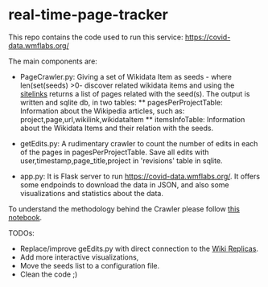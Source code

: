 # real-time-page-tracker

This repo contains the code used to run this service: https://covid-data.wmflabs.org/

The main components are:

* PageCrawler.py: Giving a set of Wikidata Item as seeds - where len(set(seeds) >0-  discover related wikidata items and using the [sitelinks](https://www.wikidata.org/wiki/Help:Sitelinks) returns a list of pages related with the seed(s). The output is written and sqlite db, in two tables: 
** pagesPerProjectTable: Information about the Wikipedia articles, such as: project,page,url,wikilink,wikidataItem
** itemsInfoTable: Information about the Wikidata Items and their relation with the seeds.

* getEdits.py: A rudimentary crawler to count the number of edits in each of the pages in pagesPerProjectTable. Save all edits with user,timestamp,page_title,project in 'revisions' table in sqlite. 

* app.py: It is Flask server to run https://covid-data.wmflabs.org/. It offers some endpoinds to download the data in JSON, and also some visualizations and statistics about the data. 

To understand the methodology behind the Crawler please follow [this notebook](https://paws-public.wmflabs.org/paws-public/User:Diego_(WMF)/CoronaAllRelatedPagesMarch30.ipynb).

TODOs:

* Replace/improve geEdits.py with direct connection to the [Wiki Replicas](https://wikitech.wikimedia.org/wiki/Help:Toolforge/Database).
* Add more interactive visualizations, 
* Move the seeds list to a configuration file.
* Clean the code ;)


